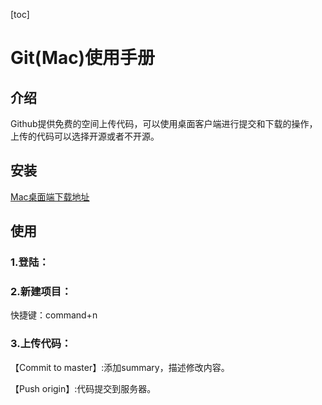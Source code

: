 [toc]

# Git(Mac)使用手册

## 介绍

Github提供免费的空间上传代码，可以使用桌面客户端进行提交和下载的操作，上传的代码可以选择开源或者不开源。

## 安装

[Mac桌面端下载地址](https://desktop.github.com)

## 使用

### 1.登陆：

### 2.新建项目：

快捷键：command+n

### 3.上传代码：

【Commit to master】:添加summary，描述修改内容。

【Push origin】:代码提交到服务器。



### 

